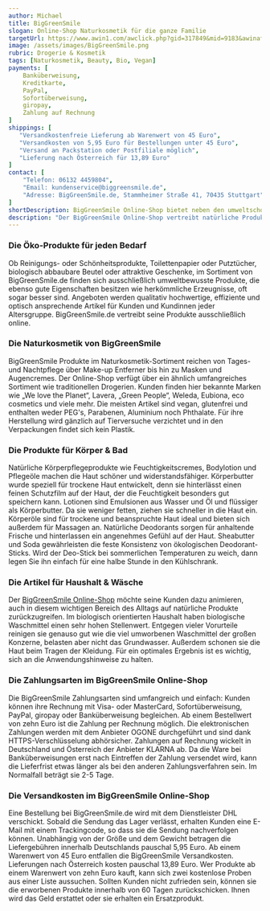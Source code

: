 ```yaml
---
author: Michael
title: BigGreenSmile
slogan: Online-Shop Naturkosmetik für die ganze Familie
targetUrl: https://www.awin1.com/awclick.php?gid=317849&mid=9183&awinaffid=731132&linkid=1027640&clickref=
image: /assets/images/BigGreenSmile.png
rubric: Drogerie & Kosmetik
tags: [Naturkosmetik, Beauty, Bio, Vegan]
payments: [
    Banküberweisung,
    Kreditkarte,
    PayPal,
    Sofortüberweisung,
    giropay,
    Zahlung auf Rechnung
]
shippings: [
   "Versandkostenfreie Lieferung ab Warenwert von 45 Euro",
   "Versandkosten von 5,95 Euro für Bestellungen unter 45 Euro",
   "Versand an Packstation oder Postfiliale möglich",
   "Lieferung nach Österreich für 13,89 Euro"
]
contact: [
    "Telefon: 06132 4459804",
    "Email: kundenservice@biggreensmile.de",
    "Adresse: BigGreenSmile.de, Stammheimer Straße 41, 70435 Stuttgart"
]
shortDescription: BigGreenSmile Online-Shop bietet neben den umweltschonenden Naturkosmetik-Produkten für den Menschen auch Bio-Artikel für den ganzen Haushalt.
description: "Der BigGreenSmile Online-Shop vertreibt natürliche Produkte in großer Auswahl. Diese sind nicht nur natürlicher Herkunft und nützlich, sie wurden auch unter größtmöglicher Rücksicht auf die Natur produziert. Das Warenagebot des ökologischen Händlers ist frei von chemischen und künstlichen Inhaltsstoffen und soll Verbrauchern, die in Sachen Ökologie vielleicht noch unentschlossen waren, die Entscheidung für ökologische Produkte erleichtern. Die Macher von BigGreenSmile.de sind davon überzeugt, dass jede einzelne Entscheidung für ein natürliches Produkt etwas bewirken und langfristig zur gesundheits- und naturbewussten Veränderung der Gesellschaft beitragen kann."
---
```


### Die Öko-Produkte für jeden Bedarf

Ob Reinigungs- oder Schönheitsprodukte, Toilettenpapier oder Putztücher, biologisch abbaubare Beutel oder attraktive Geschenke, im Sortiment von BigGreenSmile.de finden sich ausschließlich umweltbewusste Produkte, die ebenso gute Eigenschaften besitzen wie herkömmliche Erzeugnisse, oft sogar besser sind. Angeboten werden qualitativ hochwertige, effiziente und optisch ansprechende Artikel für Kunden und Kundinnen jeder Altersgruppe. BigGreenSmile.de vertreibt seine Produkte ausschließlich online.

### Die Naturkosmetik von BigGreenSmile

BigGreenSmile Produkte im Naturkosmetik-Sortiment reichen von Tages- und Nachtpflege über Make-up Entferner bis hin zu Masken und Augencremes. Der Online-Shop verfügt über ein ähnlich umfangreiches Sortiment wie traditionellen Drogerien. Kunden finden hier bekannte Marken wie „We love the Planet“, Lavera, „Green People“, Weleda, Eubiona, eco cosmetics und viele mehr. Die meisten Artikel sind vegan, glutenfrei und enthalten weder PEG's, Parabenen, Aluminium noch Phthalate. Für ihre Herstellung wird gänzlich auf Tierversuche verzichtet und in den Verpackungen findet sich kein Plastik. 

### Die Produkte für Körper & Bad

Natürliche Körperpflegeprodukte wie Feuchtigkeitscremes, Bodylotion und Pflegeöle machen die Haut schöner und widerstandsfähiger. Körperbutter wurde speziell für trockene Haut entwickelt, denn sie hinterlässt einen feinen Schutzfilm auf der Haut, der die Feuchtigkeit besonders gut speichern kann. Lotionen sind Emulsionen aus Wasser und Öl und flüssiger als Körperbutter. Da sie weniger fetten, ziehen sie schneller in die Haut ein. Körperöle sind für trockene und beanspruchte Haut ideal und bieten sich außerdem für Massagen an. Natürliche Deodorants sorgen für anhaltende Frische und hinterlassen ein angenehmes Gefühl auf der Haut. Sheabutter und Soda gewährleisten die feste Konsistenz von ökologischen Deodorant-Sticks. Wird der Deo-Stick bei sommerlichen Temperaturen zu weich, dann legen Sie ihn einfach für eine halbe Stunde in den Kühlschrank.

### Die Artikel für Haushalt & Wäsche

Der <a href="https://www.biggreensmile.de/uber-uns.aspx">BigGreenSmile Online-Shop</a> möchte seine Kunden dazu animieren, auch in diesem wichtigen Bereich des Alltags auf natürliche Produkte zurückzugreifen. Im biologisch orientierten Haushalt haben biologische Waschmittel einen sehr hohen Stellenwert. Entgegen vieler Vorurteile reinigen sie genauso gut wie die viel umworbenen Waschmittel der großen Konzerne, belasten aber nicht das Grundwasser. Außerdem schonen sie die Haut beim Tragen der Kleidung. Für ein optimales Ergebnis ist es wichtig, sich an die Anwendungshinweise zu halten. 

### Die Zahlungsarten im BigGreenSmile Online-Shop

Die BigGreenSmile Zahlungsarten sind umfangreich und einfach: Kunden können ihre Rechnung mit Visa- oder MasterCard, Sofortüberweisung, PayPal, giropay oder Banküberweisung begleichen. Ab einem Bestellwert von zehn Euro ist die Zahlung per Rechnung möglich. Die elektronischen Zahlungen werden mit dem Anbieter OGONE durchgeführt und sind dank HTTPS-Verschlüsselung abhörsicher. Zahlungen auf Rechnung wickelt in Deutschland und Österreich der Anbieter KLARNA ab. Da die Ware bei Banküberweisungen erst nach Eintreffen der Zahlung versendet wird, kann die Lieferfrist etwas länger als bei den anderen Zahlungsverfahren sein. Im Normalfall beträgt sie 2-5 Tage.

### Die Versandkosten im BigGreenSmile Online-Shop 

Eine Bestellung bei BigGreenSmile.de wird mit dem Dienstleister DHL verschickt. Sobald die Sendung das Lager verlässt, erhalten Kunden eine E-Mail mit einem Trackingcode, so dass sie die Sendung nachverfolgen können. Unabhängig von der Größe und dem Gewicht betragen die Liefergebühren innerhalb Deutschlands pauschal 5,95 Euro. Ab einem Warenwert von 45 Euro entfallen die BigGreenSmile Versandkosten. Lieferungen nach Österreich kosten pauschal 13,89 Euro. Wer Produkte ab einem Warenwert von zehn Euro kauft, kann sich zwei kostenlose Proben aus einer Liste aussuchen. Sollten Kunden nicht zufrieden sein, können sie die erworbenen Produkte innerhalb von 60 Tagen zurückschicken. Ihnen wird das Geld erstattet oder sie erhalten ein Ersatzprodukt.
